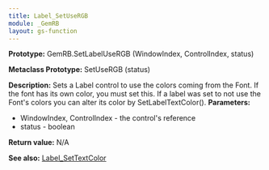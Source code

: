 ```yaml
---
title: Label_SetUseRGB
module: _GemRB
layout: gs-function
---
```


**Prototype:** GemRB.SetLabelUseRGB (WindowIndex, ControlIndex, status)

**Metaclass Prototype:** SetUseRGB (status)

**Description:** Sets a Label control to use the colors coming from the 
Font. If the font has its own color, you must set this. If a label was set 
to not use the Font's colors you can alter its color by SetLabelTextColor().
**Parameters:**
  * WindowIndex, ControlIndex - the control's reference
  * status                    - boolean

**Return value:** N/A

**See also:** [Label_SetTextColor](Label_SetTextColor.md)
